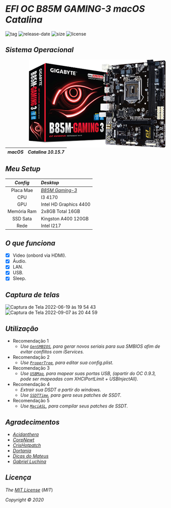 # *EFI OC B85M GAMING-3 macOS Catalina*

![tag](https://img.shields.io/github/v/release/Gilberto-Mascena/Z390M_GAMING?include_prereleases)
![release-date](https://img.shields.io/github/release-date/Gilberto-Mascena/B85M-GAMING-3)
![size](https://img.shields.io/github/repo-size/Gilberto-Mascena/B85M-GAMING-3)
![license](https://img.shields.io/github/license/Gilberto-Mascena/B85M-GAMING-3)
##

## *Sistema Operacional*

<img align="right" src="./Imagens/B85m.png" alt="B85M GAMING 3" width="430">

*macOS* | *Catalina 10.15.7*
:---: | :---
##

## *Meu Setup*

*Config* | *Desktop*
:---: | :---
 Placa Mae | [*B85M Gaming-3*](https://www.gigabyte.com/br/Motherboard/GA-B85M-Gaming-3-rev-10#ov)
 CPU | I3 4170
 GPU | Intel HD Graphics 4400
 Memória Ram | 2x8GB Total 16GB
 SSD Sata| Kingston A400 120GB
 Rede| Intel I217
##

## *O que funciona*

- [x] Video (onbord via HDMI).
- [x] Áudio.
- [x] LAN.
- [x] USB.
- [x] Sleep.
##

## *Captura de telas*
 
 ![Captura de Tela 2022-06-19 às 19 54 43](https://user-images.githubusercontent.com/103699861/175837721-556d1306-439d-4d54-94ea-f96bef419adb.png) 
 ![Captura de Tela 2022-09-07 às 20 44 59](https://user-images.githubusercontent.com/103699861/189007640-4b0ecb58-bf56-4123-945d-c59d5a197017.png)
##

## *Utilização*

* Recomendação 1
  * *Use [`GenSMBIOS`](https://github.com/corpnewt/GenSMBIOS), para gerar novos seriais para sua SMBIOS afim de evitar conflitos com iServices.*
* Recomendação 2
  * *Use [`ProperTree`](https://github.com/corpnewt/ProperTree), para editar sua config.plist.*     
* Recomendação 3
  * *Use [`USBMap`](https://github.com/corpnewt/USBMap), para mapear suas portas USB, (apartir do OC 0.9.3, pode ser mapeadas com XHCIPortLimit + USBInjectAll).*
* Recomendação 4
  * *Extrair sua DSDT a partir do windows.*
  * *Use [`SSDTTime`](https://github.com/corpnewt/SSDTTime), para gera seus patches de SSDT.*    
* Recomendação 5
  * *Use [`MaciASL`](https://github.com/acidanthera/MaciASL), para compilar seus patches de SSDT.*
##

## *Agradecimentos*

- [*Acidanthera*](https://github.com/acidanthera)
- [*CorpNewt*](https://github.com/corpnewt)
- [*CrisHotpatch*](https://t.me/crishotpatch)
- [*Dortania*](https://dortania.github.io/OpenCore-Install-Guide/config.plist/haswell.html)
- [*Dicas do Mateus*](https://www.youtube.com/c/DicasdoMateus)
- [*Gabriel Luchina*](https://www.youtube.com/c/GabrielLuchina)
##

## *Licença* 

*The* [*MIT License*](https://github.com/Gilberto-Mascena/B85M-GAMING-3/blob/main/LICENSE.md) (*MIT*)

*Copyright :copyright: 2020*
##